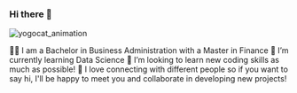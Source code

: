### Hi there 👋  


![yogocat_animation](https://user-images.githubusercontent.com/118692087/219830212-33eeb4c5-a159-4a76-a0eb-afe27cc1f399.gif)


:woman_student: I am a Bachelor in Business Administration with a Master in Finance
🌱 I’m currently learning Data Science
🤔 I’m looking to learn new coding skills as much as possible!
:envelope_with_arrow: I love connecting with different people so if you want to say hi, I'll be happy to meet you and collaborate in developing new projects!
